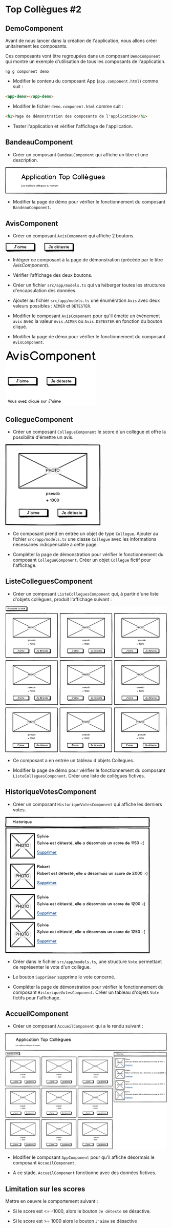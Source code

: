 # Top Collègues #2

## DemoComponent

Avant de nous lancer dans la création de l'application, nous allons créer unitairement les composants.

Ces composants vont être regroupées dans un composant `DemoComponent` qui montre un exemple d'utilisation de tous les composants de l'application.

```
ng g component demo
```

* Modifier le contenu du composant App (`app.component.html`) comme suit :

```html
<app-demo></app-demo>
```

* Modifier le fichier `demo.component.html` comme suit :

```html
<h1>Page de démonstration des composants de l'application</h1>
```

* Tester l'application et vérifier l'affichage de l'application.

## BandeauComponent

* Créer un composant `BandeauComponent` qui affiche un titre et une description.

![](../images/BandeauComponent.png)

* Modifier la page de démo pour vérifier le fonctionnement du composant `BandeauComponent`.


## AvisComponent

* Créer un composant `AvisComponent` qui affiche 2 boutons.

![](../images/AvisComponent.png)

* Intégrer ce composant à la page de démonstration (précédé par le titre *AvisComponent*).

* Vérifier l'affichage des deux boutons.

* Créer un fichier `src/app/models.ts` qui va héberger toutes les structures d'encapsulation des données.

* Ajouter au fichier `src/app/models.ts` une énumération `Avis` avec deux valeurs possibles : `AIMER` et `DETESTER`.

* Modifier le composant `AvisComponent` pour qu'il émette un événement `avis` avec la valeur `Avis.AIMER` ou `Avis.DETESTER` en fonction du bouton cliqué.

* Modifier la page de démo pour vérifier le fonctionnement du composant `AvisComponent`.

![](../images/DemoAvisComponent.png)


## CollegueComponent

* Créer un composant `CollegueComponent` le score d'un collègue et offre la possibilité d'émettre un avis.

![](../images/CollegueComponent.png)

* Ce composant prend en entrée un objet de type `Collegue`.
Ajouter au fichier `src/app/models.ts` une classe `Collegue` avec les informations nécessaires indispensable à cette page.

* Compléter la page de démonstration pour vérifier le fonctionnement du composant `CollegueComponent`. Créer un objet `Collegue` fictif pour l'affichage.

## ListeColleguesComponent

* Créer un composant `ListeColleguesComponent` qui, à partir d'une liste d'objets collègues, produit l'affichage suivant :

![](../images/ListeColleguesComponent.png)

* Ce composant a en entrée un tableau d'objets Collegues.

* Modifier la page de démo pour vérifier le fonctionnement du composant `ListeColleguesComponent`.
Créer une liste de collègues fictives.


## HistoriqueVotesComponent

* Créer un composant `HistoriqueVotesComponent` qui affiche les derniers votes.

![](../images/HistoriqueVotesComponent.png)

* Créer dans le fichier `src/app/models.ts`, une structure `Vote` permettant de représenter le vote d'un collègue.

* Le bouton `Supprimer` supprime le vote concerné.
* Compléter la page de démonstration pour vérifier le fonctionnement du composant `HistoriqueVotesComponent`.
Créer un tableau d'objets `Vote` fictifs pour l'affichage.

## AccueilComponent

* Créer un composant `AccueilComponent` qui a le rendu suivant :


![](../images/AccueilComponent.png)

* Modifier le composant `AppComponent` pour qu'il affiche désormais le composant `AccueilComponent`.

* A ce stade, `AccueilComponent` fonctionne avec des données fictives.


## Limitation sur les scores

Mettre en oeuvre le comportement suivant :

* Si le score est <= -1000, alors le bouton `Je déteste` se désactive.

* Si le score est >= 1000 alors le bouton `J'aime` se désactive





